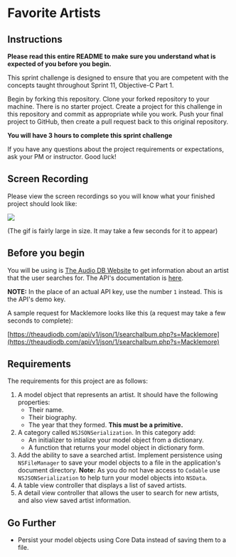 # Favorite Artists

## Instructions

**Please read this entire README to make sure you understand what is expected of you before you begin.**

This sprint challenge is designed to ensure that you are competent with the concepts taught throughout Sprint 11, Objective-C Part 1.

Begin by forking this repository. Clone your forked repository to your machine. There is no starter project. Create a project for this challenge in this repository and commit as appropriate while you work. Push your final project to GitHub, then create a pull request back to this original repository.

**You will have 3 hours to complete this sprint challenge**

If you have any questions about the project requirements or expectations, ask your PM or instructor. Good luck!

## Screen Recording

Please view the screen recordings so you will know what your finished project should look like:

![](https://user-images.githubusercontent.com/16965587/55266696-ef255b00-5243-11e9-9281-7da69c562ca8.gif)

(The gif is fairly large in size. It may take a few seconds for it to appear)

## Before you begin

You will be using is [The Audio DB Website](https://theaudiodb.com) to get information about an artist that the user searches for. The API's documentation is [here](https://www.theaudiodb.com/api_guide.php).

**NOTE:** In the place of an actual API key, use the number `1` instead. This is the API's demo key.

A sample request for Macklemore looks like this (a request may take a few seconds to complete):

[https://theaudiodb.com/api/v1/json/1/searchalbum.php?s=Macklemore](https://theaudiodb.com/api/v1/json/1/searchalbum.php?s=Macklemore)

## Requirements

The requirements for this project are as follows:

1. A model object that represents an artist. It should have the following properties:
    - Their name.
    - Their biography.
    - The year that they formed. **This must be a primitive.**
2. A category called `NSJSONSerialization`. In this category add:
    - An initializer to intialize your model object from a dictionary.
    - A function that returns your model object in dictionary form.
3. Add the ability to save a searched artist. Implement persistence using `NSFileManager` to save your model objects to a file in the application's document directory. **Note:** As you do not have access to `Codable` use `NSJSONSerialization` to help turn your model objects into `NSData`.
4. A table view controller that displays a list of saved artists.
5. A detail view controller that allows the user to search for new artists, and also view saved artist information.

## Go Further

* Persist your model objects using Core Data instead of saving them to a file.
